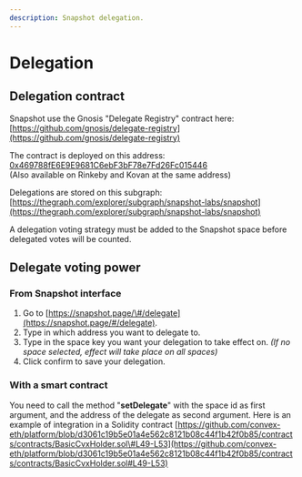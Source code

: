 ```yaml
---
description: Snapshot delegation.
---
```


# Delegation

## Delegation contract

Snapshot use the Gnosis "Delegate Registry" contract here:  
[https://github.com/gnosis/delegate-registry](https://github.com/gnosis/delegate-registry)

The contract is deployed on this address: [0x469788fE6E9E9681C6ebF3bF78e7Fd26Fc015446](https://etherscan.io/address/0x469788fE6E9E9681C6ebF3bF78e7Fd26Fc015446#code)  
\(Also available on Rinkeby and Kovan at the same address\)

Delegations are stored on this subgraph:  
[https://thegraph.com/explorer/subgraph/snapshot-labs/snapshot](https://thegraph.com/explorer/subgraph/snapshot-labs/snapshot)

A delegation voting strategy must be added to the Snapshot space before delegated votes will be counted.

## Delegate voting power

### From Snapshot interface

1. Go to [https://snapshot.page/\#/delegate](https://snapshot.page/#/delegate).
2. Type in which address you want to delegate to.
3. Type in the space key you want your delegation to take effect on. _\(If no space selected, effect will take place on all spaces\)_
4. Click confirm to save your delegation.

### With a smart contract

You need to call the method "**setDelegate**" with the space id as first argument, and the address of the delegate as second argument. Here is an example of integration in a Solidity contract [https://github.com/convex-eth/platform/blob/d3061c19b5e01a4e562c8121b08c44f1b42f0b85/contracts/contracts/BasicCvxHolder.sol\#L49-L53](https://github.com/convex-eth/platform/blob/d3061c19b5e01a4e562c8121b08c44f1b42f0b85/contracts/contracts/BasicCvxHolder.sol#L49-L53) 

